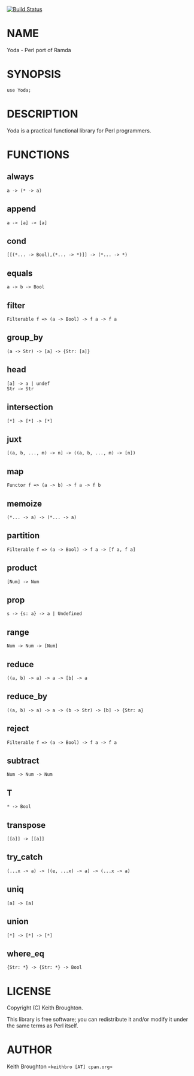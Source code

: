[![Build Status](https://travis-ci.org/keithbro/yoda.svg?branch=master)](https://travis-ci.org/keithbro/yoda)
# NAME

Yoda - Perl port of Ramda

# SYNOPSIS

    use Yoda;

# DESCRIPTION

Yoda is a practical functional library for Perl programmers.

# FUNCTIONS

## always

    a -> (* -> a)

## append

    a -> [a] -> [a]

## cond

    [[(*... -> Bool),(*... -> *)]] -> (*... -> *)

## equals

    a -> b -> Bool

## filter

    Filterable f => (a -> Bool) -> f a -> f a

## group\_by

    (a -> Str) -> [a] -> {Str: [a]}

## head

    [a] -> a | undef
    Str -> Str

## intersection

    [*] -> [*] -> [*]

## juxt

    [(a, b, ..., m) -> n] -> ((a, b, ..., m) -> [n])

## map

    Functor f => (a -> b) -> f a -> f b

## memoize

    (*... -> a) -> (*... -> a)

## partition

    Filterable f => (a -> Bool) -> f a -> [f a, f a]

## product

    [Num] -> Num

## prop

    s -> {s: a} -> a | Undefined

## range

    Num -> Num -> [Num]

## reduce

    ((a, b) -> a) -> a -> [b] -> a

## reduce\_by

    ((a, b) -> a) -> a -> (b -> Str) -> [b] -> {Str: a}

## reject

    Filterable f => (a -> Bool) -> f a -> f a

## subtract

    Num -> Num -> Num

## T

    * -> Bool

## transpose

    [[a]] -> [[a]]

## try\_catch

    (...x -> a) -> ((e, ...x) -> a) -> (...x -> a)

## uniq

    [a] -> [a]

## union

    [*] -> [*] -> [*]

## where\_eq

    {Str: *} -> {Str: *} -> Bool

# LICENSE

Copyright (C) Keith Broughton.

This library is free software; you can redistribute it and/or modify
it under the same terms as Perl itself.

# AUTHOR

Keith Broughton `<keithbro [AT] cpan.org>`

